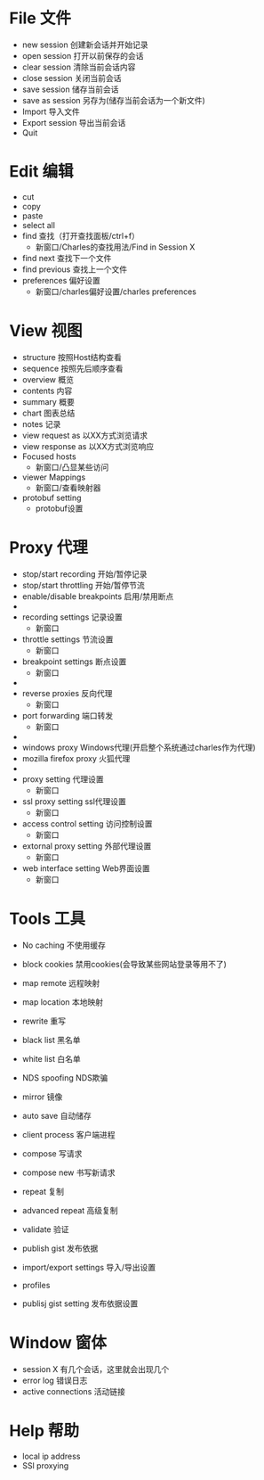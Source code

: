 # File		文件
- new session		创建新会话并开始记录
- open session		打开以前保存的会话
- clear session		清除当前会话内容
- close session		关闭当前会话
- save session		储存当前会话
- save as session	另存为(储存当前会话为一个新文件)
- Import 			导入文件
- Export session		导出当前会话
- Quit
# Edit		编辑
- cut
- copy
- paste
- select all
- find			查找（打开查找面板/ctrl+f）
	- 新窗口/Charles的查找用法/Find in Session X
- find next		查找下一个文件
- find previous	查找上一个文件
- preferences	偏好设置
	- 新窗口/charles偏好设置/charles preferences
# View		视图
- structure		按照Host结构查看
- sequence		按照先后顺序查看
- overview		概览
- contents		内容
- summary		概要
- chart			图表总结
- notes			记录
- view request as	以XX方式浏览请求
- view response as	以XX方式浏览响应
- Focused hosts		
	- 新窗口/凸显某些访问
- viewer Mappings
	- 新窗口/查看映射器
- protobuf setting
	- protobuf设置
# Proxy		代理
- stop/start recording		开始/暂停记录
- stop/start throttling		开始/暂停节流
- enable/disable breakpoints 	启用/禁用断点
- 
- recording settings			记录设置
	- 新窗口
- throttle settings			节流设置
	- 新窗口
- breakpoint settings		断点设置
	- 新窗口
-
- reverse proxies			反向代理
	- 新窗口
- port forwarding			端口转发
	- 新窗口
-
- windows proxy				Windows代理(开启整个系统通过charles作为代理)
- mozilla firefox proxy		火狐代理
- 
- proxy setting				代理设置
	- 新窗口
- ssl proxy setting			ssl代理设置
	- 新窗口
- access control setting		访问控制设置
	- 新窗口
- extornal proxy setting		外部代理设置
	- 新窗口
- web interface setting		Web界面设置
	- 新窗口
# Tools		工具
- No caching		不使用缓存
- block cookies 禁用cookies(会导致某些网站登录等用不了)

- map remote			远程映射
- map location		本地映射
- rewrite			重写
- black list			黑名单
- white list			白名单
- NDS spoofing		NDS欺骗

- mirror				镜像
- auto save 			自动储存
- client process		客户端进程

- compose			写请求
- compose new		书写新请求
- repeat				复制
- advanced repeat	高级复制
- validate			验证
- publish gist		发布依据

- import/export settings		导入/导出设置
- profiles
- publisj gist setting		发布依据设置
# Window	窗体
- session X  			有几个会话，这里就会出现几个
- error log 				错误日志
- active connections		活动链接
# Help		帮助
- local ip address
- SSl proxying